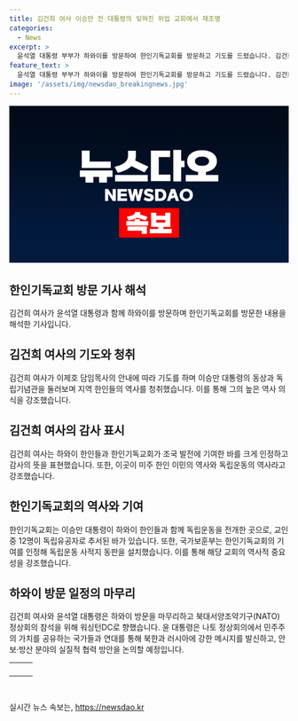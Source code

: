 ```yaml
---
title: 김건희 여사 이승만 전 대통령의 잊혀진 위업 교회에서 재조명
categories:
  - News
excerpt: >
  윤석열 대통령 부부가 하와이를 방문하여 한인기독교회를 방문하고 기도를 드렸습니다. 김건희 여사는 하와이 한인들의 독립운동 역사를 청취하며, 이승만 대통령의 기여를 강조했습니다. 또한, 김 여사는 독립운동 사적지 동판을 살펴보고 감사의 인사를 전했습니다. 이번 방문은 윤 대통령의 북대서양조약기구(NATO) 정상회의 참석을 위한 미국 방문 일정 중 일환으로 진행되었습니다.
feature_text: >
  윤석열 대통령 부부가 하와이를 방문하여 한인기독교회를 방문하고 기도를 드렸습니다. 김건희 여사는 하와이 한인들의 독립운동 역사를 청취하며, 이승만 대통령의 기여를 강조했습니다. 또한, 김 여사는 독립운동 사적지 동판을 살펴보고 감사의 인사를 전했습니다. 이번 방문은 윤 대통령의 북대서양조약기구(NATO) 정상회의 참석을 위한 미국 방문 일정 중 일환으로 진행되었습니다.
image: '/assets/img/newsdao_breakingnews.jpg'
---
```


<p><img src="/assets/img/newsdao_breakingnews.jpg" alt="ontimetimes 속보" /></p>

<h2 data-ke-size="size26">한인기독교회 방문 기사 해석</h2>

<p data-ke-size="size16">김건희 여사가 윤석열 대통령과 함께 하와이를 방문하며 한인기독교회를 방문한 내용을 해석한 기사입니다.</p>

<h2 data-ke-size="size24">김건희 여사의 기도와 청취</h2>

<p data-ke-size="size16">김건희 여사가 이제호 담임목사의 안내에 따라 기도를 하며 이승만 대통령의 동상과 독립기념관을 둘러보며 지역 한인들의 역사를 청취했습니다. 이를 통해 그의 높은 역사 의식을 강조했습니다.</p>

<h2 data-ke-size="size24">김건희 여사의 감사 표시</h2>

<p data-ke-size="size16">김건희 여사는 하와이 한인들과 한인기독교회가 조국 발전에 기여한 바를 크게 인정하고 감사의 뜻을 표현했습니다. 또한, 이곳이 미주 한인 이민의 역사와 독립운동의 역사라고 강조했습니다.</p>

<h2 data-ke-size="size24">한인기독교회의 역사와 기여</h2>

<p data-ke-size="size16">한인기독교회는 이승만 대통령이 하와이 한인들과 함께 독립운동을 전개한 곳으로, 교인 중 12명이 독립유공자로 추서된 바가 있습니다. 또한, 국가보훈부는 한인기독교회의 기여를 인정해 독립운동 사적지 동판을 설치했습니다. 이를 통해 해당 교회의 역사적 중요성을 강조했습니다.</p>

<h2 data-ke-size="size24">하와이 방문 일정의 마무리</h2>

<p data-ke-size="size16">김건희 여사와 윤석열 대통령은 하와이 방문을 마무리하고 북대서양조약기구(NATO) 정상회의 참석을 위해 워싱턴DC로 향했습니다. 윤 대통령은 나토 정상회의에서 민주주의 가치를 공유하는 국가들과 연대를 통해 북한과 러시아에 강한 메시지를 발신하고, 안보·방산 분야의 실질적 협력 방안을 논의할 예정입니다.</p>

<table>
  <tr>
    <td style="text-align: center; height: 17px;"><b>​</b></td>
    <td style="text-align: center; height: 17px;"><b>​</b></td>
    <td style="text-align: center; height: 17px;"><b>​</b></td>
  </tr>
</table>

<p data-ke-size="size16">&nbsp;</p>
실시간 뉴스 속보는, <a href="https://newsdao.kr" rel="dofollow">https://newsdao.kr</a>


